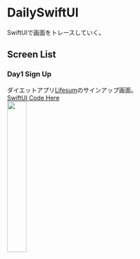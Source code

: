 # DailySwiftUI
SwiftUIで画面をトレースしていく。

## Screen List
### Day1 Sign Up
ダイエットアプリ[Lifesum](https://lifesum.com/)のサインアップ画面。<br>
[SwiftUI Code Here](https://github.com/ryuuuuukun/DailySwiftUI/blob/main/DailySwiftUI/Contents/Day1SignUpView.swift)<br>
<img src="https://user-images.githubusercontent.com/15890695/100536985-da466980-3267-11eb-9dab-da3a307da978.jpg" width=30%>
